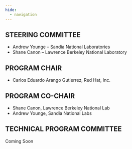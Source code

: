 ```yaml
---
hide:
  - navigation
---
```


## STEERING COMMITTEE
* Andrew Younge – Sandia National Laboratories
* Shane Canon – Lawrence Berkeley National Laboratory

## PROGRAM CHAIR
* Carlos Eduardo Arango Gutierrez, Red Hat, Inc.

## PROGRAM CO-CHAIR
* Shane Canon, Lawrence Berkeley National Lab
* Andrew Younge, Sandia National Labs

## TECHNICAL PROGRAM COMMITTEE

Coming Soon
